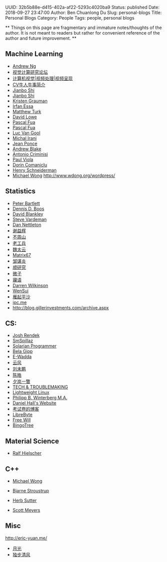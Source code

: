 UUID: 32b5b88e-d415-402a-af22-5293c4020ba9
Status: published
Date: 2018-09-27 23:47:00
Author: Ben Chuanlong Du
Slug: personal-blogs
Title: Personal Blogs
Category: People
Tags: people, personal blogs

**
Things on this page are
fragmentary and immature notes/thoughts of the author.
It is not meant to readers
but rather for convenient reference of the author and future improvement.
**

## Machine Learning

- [Andrew Ng](http://ai.stanford.edu/~ang/)
- [视觉计算研究论坛](http://www.sigvc.org/bbs/forum.php)
- [计算机视觉|视频处理|视频呈现](http://doctorimage.cn/)
- [CV牛人牛事简介](http://doctorimage.cn/2013/01/01/cv-intro-niubility/#6481970-qzone-1-83120-80417069b226f89a8531d1742d53942d)
- [Jianbo Shi](www.cis.upenn.edu/~jshi/)
- [Jianbo Shi](www.cs.cmu.edu/~jshi/)
- [Kristen Grauman](www.cs.utexas.edu/~grauman/)
- [Irfan Essa](www.ic.gatech.edu/people/irfan-essa)
- [Matthew Turk](www.cs.ucsb.edu/~mturk/)
- [David Lowe](http://www.cs.ubc.ca/~lowe/)
- [Pascal Fua](http://cvlab.epfl.ch/~fua/)
- [Pascal Fua](http://people.epfl.ch/pascal.fua)
- [Luc Van Gool](http://www.vision.ee.ethz.ch/~vangool/)
- [Michal Irani](http://www.wisdom.weizmann.ac.il/~irani/)
- [Jean Ponce](http://www.di.ens.fr/~ponce/)
- [Andrew Blake](http://research.microsoft.com/~ablake)
- [Antonio Criminisi](http://research.microsoft.com/en-us/people/antcrim/)
- [Paul Viola](http://research.microsoft.com/en-us/um/people/viola/)
- [Dorin Comaniclu](http://www.cs.cmu.edu/~har/)
- [Henry Schneiderman](http://www.cs.cmu.edu/~hws/)
- [Michael Wong](https://wongmichael.com/)
http://www.wdong.org/wordpress/

## Statistics

- [Peter Bartlett](http://www.stat.berkeley.edu/~bartlett/)
- [Dennis D. Boos](http://www4.stat.ncsu.edu/~boos/)
- [David Blankley](http://www.blankley.com/)
- [Steve Vardeman](http://www.public.iastate.edu/~vardeman/)
- [Dan Nettleton](http://www.public.iastate.edu/~dnett/)
- [谢益辉](http://yihui.name/)
- [不周山](http://www.wentrue.net/blog/)
- [老工兵](http://lgby.blog.sohu.com)
- [魏太云](http://taiyun.cos.name/)
- [Matrix67](http://www.matrix67.com/blog/)
- [邹谋炎](http://blog.sciencenet.cn/u/zoumouyan/)
- [顺研究](http://hi.baidu.com/new/karashun)
- [微子](http://www.douban.com/people/changsheng/)
- [寱语](http://www.kzeng.info/)
- [Darren Wilkinson](http://darrenjw.wordpress.com)
- [WenSui](http:://statcompute.wordpress.com)
- [雁起平沙](http://chen.yanping.me/cn/)
- [ipc.me](http://www.ipc.me/)
- http://blog.gillerinvestments.com/archive.aspx

## CS:
- [Josh Rendek](http://joshrendek.com/)
- [SmSpillaz](http://smspillaz.wordpress.com/)
- [Solarian Programmer](http://solarianprogrammer.com/)
- [Bela Gipp](http://gipp.com/)
- [E-Wadda](http://e-wadda.blogspot.com/)
- [云风](http://blog.codingnow.com)
- [刘未鹏](http://mindhacks.cn)
- [陈皓](http://coolshell.cn)
- [夕岚一瞥](http://blog.sina.com.cn/love851230)
- [TECH & TROUBLEMAKING](http://www.trimentation.com/wp/)
- [Lightweight Linux](http://lightlinux.blogspot.com/)
- [Philipp B. Winterberg M.A.](http://www.philipp-winterberg.com/)
- [Daniel Hall's Website](http://www.danielhall.me/)
- [考试卷的博客](http://www.kaoshijuan.net/blog/)
- [LibreByte](http://www.librebyte.net/en/)
- [Free Will](http://zhuoqiang.me/)
- [BingoTree](http://bingotree.cn/)

## Material Science
- [Ralf Hielscher](http://www-user.tu-chemnitz.de/~rahi/pubs.php?druck)



## C++ 

- [Michael Wong](https://wongmichael.com/)

- [Bjarne Stroustrup](http://www.stroustrup.com/)

- [Herb Sutter](http://herbsutter.com/)

- [Scott Meyers](http://scottmeyers.blogspot.com)

## Misc

http://eric-yuan.me/
- [月光](http://www.williamlong.info/blog/)
- [独步清风](http://dbqf.xyz)